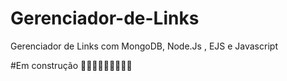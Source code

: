 # Gerenciador-de-Links
Gerenciador de Links com MongoDB, Node.Js , EJS e Javascript


#Em construção 🚧🚧🚧🚧🚧🚧🚧🚧🚧
